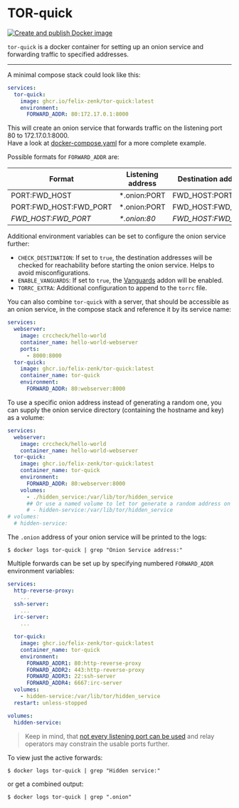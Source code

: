 TOR-quick
===

[![Create and publish Docker image](https://github.com/felix-zenk/tor-quick/actions/workflows/publish.yml/badge.svg)](https://github.com/felix-zenk/tor-quick/actions/workflows/publish.yml)

`tor-quick` is a docker container for setting up an onion service and forwarding traffic to specified addresses.

---

A minimal compose stack could look like this:

```yaml
services:
  tor-quick:
    image: ghcr.io/felix-zenk/tor-quick:latest
    environment:
      FORWARD_ADDR: 80:172.17.0.1:8000
```

This will create an onion service that forwards traffic on the listening port 80 to 172.17.0.1:8000.  
Have a look at [docker-compose.yaml](docker-compose.yaml) for a more complete example.  

Possible formats for `FORWARD_ADDR` are:

| Format                 | Listening address | Destination address |
|------------------------|-------------------|---------------------|
| PORT:FWD_HOST          | *.onion:PORT      | FWD_HOST:PORT       |
| PORT:FWD_HOST:FWD_PORT | *.onion:PORT      | FWD_HOST:FWD_PORT   |
| *FWD_HOST:FWD_PORT*    | *\*.onion:80*     | *FWD_HOST:FWD_PORT* |


Additional environment variables can be set to configure the onion service further:

- `CHECK_DESTINATION`: If set to `true`, the destination addresses will be checked for reachability before starting the onion service.
  Helps to avoid misconfigurations.
- `ENABLE_VANGUARDS`: If set to `true`, the [Vanguards](https://github.com/mikeperry-tor/vanguards) addon will be enabled.
- `TORRC_EXTRA`: Additional configuration to append to the `torrc` file.

You can also combine `tor-quick` with a server, that should be accessible as an onion service,
in the compose stack and reference it by its service name:

```yaml
services:
  webserver:
    image: crccheck/hello-world
    container_name: hello-world-webserver
    ports:
      - 8000:8000
  tor-quick:
    image: ghcr.io/felix-zenk/tor-quick:latest
    container_name: tor-quick
    environment:
      FORWARD_ADDR: 80:webserver:8000
```

To use a specific onion address instead of generating a random one,
you can supply the onion service directory (containing the hostname and key) as a volume:

```yaml
services:
  webserver:
    image: crccheck/hello-world
    container_name: hello-world-webserver
  tor-quick:
    image: ghcr.io/felix-zenk/tor-quick:latest
    container_name: tor-quick
    environment:
      FORWARD_ADDR: 80:webserver:8000
    volumes:
      - ./hidden_service:/var/lib/tor/hidden_service
      ## Or use a named volume to let tor generate a random address on first start and persist it.
      # - hidden-service:/var/lib/tor/hidden_service
# volumes:
  # hidden-service:
```

The `.onion` address of your onion service will be printed to the logs:

```shell
$ docker logs tor-quick | grep "Onion Service address:"
```

Multiple forwards can be set up by specifying numbered `FORWARD_ADDR` environment variables:

```yaml
services:
  http-reverse-proxy:
    ...
  ssh-server:
    ...
  irc-server:
    ...

  tor-quick:
    image: ghcr.io/felix-zenk/tor-quick:latest
    container_name: tor-quick
    environment:
      FORWARD_ADDR1: 80:http-reverse-proxy
      FORWARD_ADDR2: 443:http-reverse-proxy
      FORWARD_ADDR3: 22:ssh-server
      FORWARD_ADDR4: 6667:irc-server
  volumes:
    - hidden-service:/var/lib/tor/hidden_service
  restart: unless-stopped

volumes:
  hidden-service:
```

> Keep in mind, that [not every listening port can be used](https://support.torproject.org/relay-operators/default-exit-ports/)
> and relay operators may constrain the usable ports further.

To view just the active forwards:

```shell
$ docker logs tor-quick | grep "Hidden service:"
```

or get a combined output:

```shell
$ docker logs tor-quick | grep ".onion"
```

